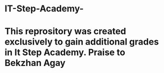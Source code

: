 # IT-Step-Academy-

# This reprository was created exclusively to gain additional grades in It Step Academy. Praise to Bekzhan Agay
